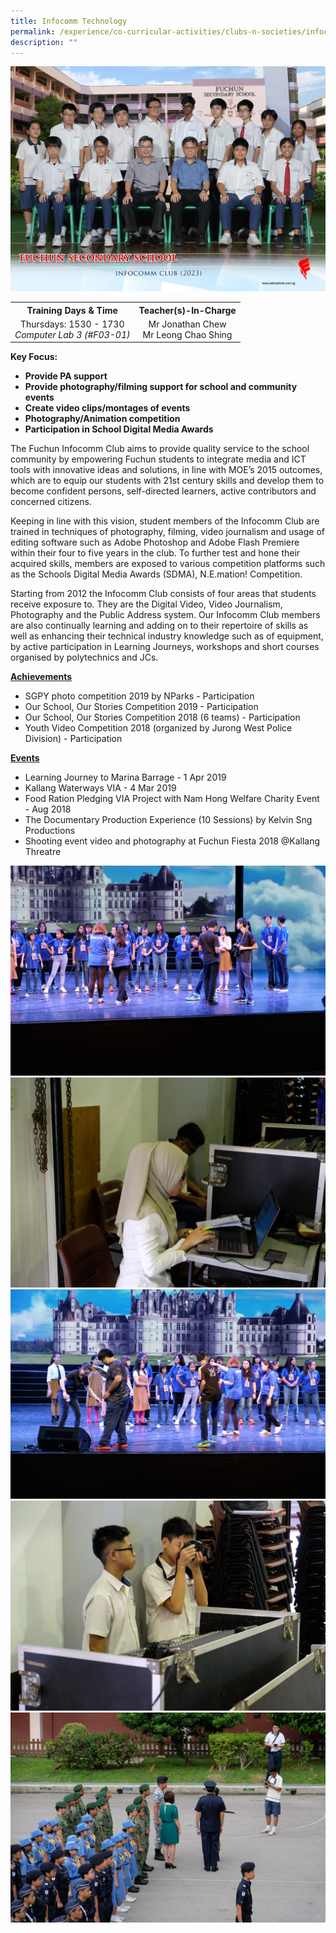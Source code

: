 ```yaml
---
title: Infocomm Technology
permalink: /experience/co-curricular-activities/clubs-n-societies/infocomm-technology/
description: ""
---
```

![](/images/CCA%202023/infocomm%20club%202.jpg)
<table>
<tbody>
<tr>
<th style="text-align: center;">Training Days &amp; Time</th>
<th style="text-align: center;">Teacher(s)-In-Charge</th>
</tr>
<tr>
<td style="text-align: center;">
<div>Thursdays: 1530 - 1730</div>
<div><em>Computer Lab 3 (#F03-01)</em></div>
</td>
<td style="text-align: center;">
<div>Mr Jonathan Chew</div>
<div>Mr Leong Chao Shing</div>
</td>
</tr>
</tbody>
</table>
<p><strong>Key Focus:</strong></p>
<ul>
<li><strong>Provide PA support</strong></li>
<li><strong>Provide photography/filming&nbsp;</strong><strong>support for school and community events</strong></li>
<li><strong>Create video clips/montages of events</strong></li>
<li><strong>Photography/Animation competition</strong></li>
<li><strong>Participation in School Digital Media Awards</strong></li>
</ul>
<p>The Fuchun Infocomm Club aims to provide quality service to the school community by empowering Fuchun students to integrate media and ICT tools with innovative ideas and solutions, in line with MOE’s 2015 outcomes, which are to equip our students with 21st century skills and develop them to become confident persons, self-directed learners, active contributors and concerned citizens.</p>
<p>Keeping in line with this vision, student members of the Infocomm Club are trained in techniques of photography, filming, video journalism and usage of editing software such as Adobe Photoshop and Adobe Flash Premiere within their four to five years in the club. To further test and hone their acquired skills, members are exposed to various competition platforms such as the Schools Digital Media Awards (SDMA), N.E.mation! Competition.</p>
<p>Starting from 2012 the Infocomm Club consists of four areas that students receive exposure to. They are the Digital Video, Video Journalism, Photography and the Public Address system. Our Infocomm Club members are also continually learning and adding on to their repertoire of skills as well as enhancing their technical industry knowledge such as of equipment, by active participation in Learning Journeys, workshops and short courses organised by polytechnics and JCs.</p>
<p><strong><u>Achievements</u></strong></p>
<ul>
<li>SGPY photo competition 2019 by NParks - Participation</li>
<li>Our School, Our Stories Competition 2019 - Participation</li>
<li>Our School, Our Stories Competition 2018 (6 teams) - Participation</li>
<li>Youth Video Competition 2018 (organized by Jurong West Police Division) - Participation</li>
</ul>
<p><strong><u>Events</u></strong></p>
<ul>
<li>Learning Journey to Marina Barrage - 1 Apr 2019</li>
<li>Kallang Waterways VIA - 4 Mar 2019</li>
<li>Food Ration Pledging VIA Project with Nam Hong Welfare Charity Event - Aug 2018</li>
<li>The Documentary Production Experience (10 Sessions) by Kelvin Sng Productions</li>
<li>Shooting event video and photography at Fuchun Fiesta 2018 @Kallang Threatre</li>
</ul>
<img src="/images/info2.jpeg">
<img src="/images/info3.jpeg">
<img src="/images/info4.jpeg">
<img src="/images/info5.jpeg">
<img src="/images/info6.jpeg">